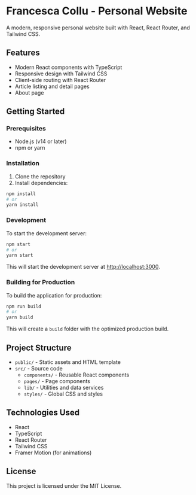 # Francesca Collu - Personal Website

A modern, responsive personal website built with React, React Router, and Tailwind CSS.

## Features

- Modern React components with TypeScript
- Responsive design with Tailwind CSS
- Client-side routing with React Router
- Article listing and detail pages
- About page

## Getting Started

### Prerequisites

- Node.js (v14 or later)
- npm or yarn

### Installation

1. Clone the repository
2. Install dependencies:

```bash
npm install
# or
yarn install
```

### Development

To start the development server:

```bash
npm start
# or
yarn start
```

This will start the development server at [http://localhost:3000](http://localhost:3000).

### Building for Production

To build the application for production:

```bash
npm run build
# or
yarn build
```

This will create a `build` folder with the optimized production build.

## Project Structure

- `public/` - Static assets and HTML template
- `src/` - Source code
  - `components/` - Reusable React components
  - `pages/` - Page components
  - `lib/` - Utilities and data services
  - `styles/` - Global CSS and styles

## Technologies Used

- React
- TypeScript
- React Router
- Tailwind CSS
- Framer Motion (for animations)

## License

This project is licensed under the MIT License.
